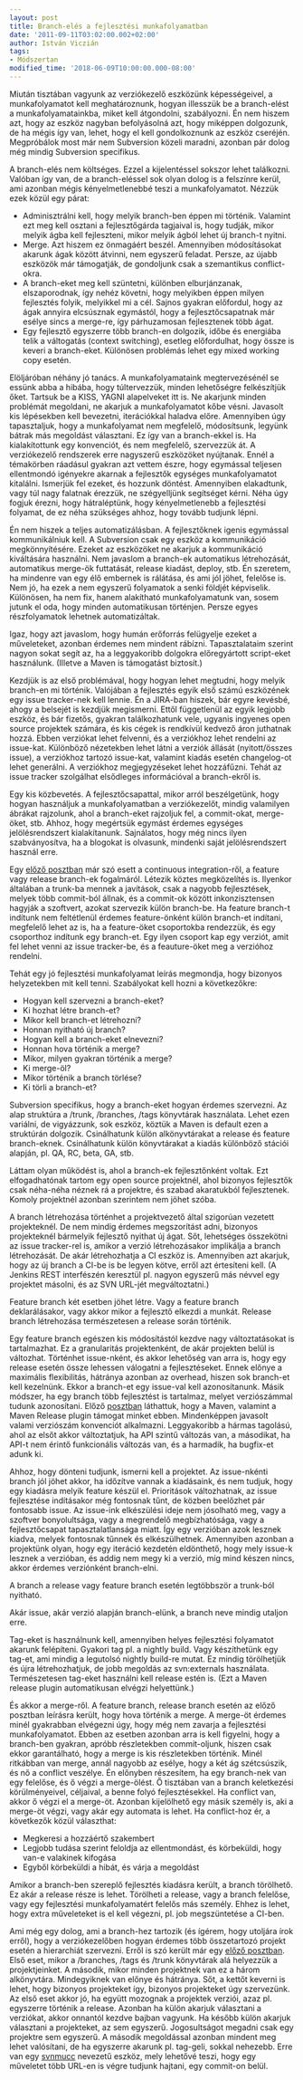 ```yaml
---
layout: post
title: Branch-elés a fejlesztési munkafolyamatban
date: '2011-09-11T03:02:00.002+02:00'
author: István Viczián
tags:
- Módszertan
modified_time: '2018-06-09T10:00:00.000-08:00'
---
```


Miután tisztában vagyunk az verziókezelő eszközünk képességeivel, a
munkafolyamatot kell meghatároznunk, hogyan illesszük be a branch-elést
a munkafolyamatainkba, miket kell átgondolni, szabályozni. Én nem hiszem
azt, hogy az eszköz nagyban befolyásolná azt, hogy miképpen dolgozunk,
de ha mégis így van, lehet, hogy el kell gondolkoznunk az eszköz
cseréjén. Megpróbálok most már nem Subversion közeli maradni, azonban
pár dolog még mindig Subversion specifikus.

A branch-elés nem költséges. Ezzel a kijelentéssel sokszor lehet
találkozni. Valóban így van, de a branch-eléssel sok olyan dolog is a
felszínre kerül, ami azonban mégis kényelmetlenebbé teszi a
munkafolyamatot. Nézzük ezek közül egy párat:

-   Adminisztrálni kell, hogy melyik branch-ben éppen mi történik.
    Valamint ezt meg kell osztani a fejlesztőgárda tagjaival is, hogy
    tudják, mikor melyik ágba kell fejleszteni, mikor melyik ágból lehet
    új branch-t nyitni.
-   Merge. Azt hiszem ez önmagáért beszél. Amennyiben módosításokat
    akarunk ágak között átvinni, nem egyszerű feladat. Persze, az újabb
    eszközök már támogatják, de gondoljunk csak a szemantikus
    conflict-okra.
-   A branch-eket meg kell szüntetni, különben elburjánzanak,
    elszaporodnak, így nehéz követni, hogy melyikben éppen milyen
    fejlesztés folyik, melyikkel mi a cél. Sajnos gyakran előfordul,
    hogy az ágak annyira elcsúsznak egymástól, hogy a fejlesztőcsapatnak
    már esélye sincs a merge-re, így párhuzamosan fejlesztenek több
    ágat.
-   Egy fejlesztő egyszerre több branch-en dolgozik, időbe és energiába
    telik a váltogatás (context switching), esetleg előfordulhat, hogy
    össze is keveri a branch-eket. Különösen problémás lehet egy mixed
    working copy esetén.

Elöljáróban néhány jó tanács. A munkafolyamataink megtervezésénél se
essünk abba a hibába, hogy túltervezzük, minden lehetőségre felkészítjük
őket. Tartsuk be a KISS, YAGNI alapelveket itt is. Ne akarjunk minden
problémát megoldani, ne akarjuk a munkafolyamatot kőbe vésni. Javasolt
kis lépésekben kell bevezetni, iterációkkal haladva előre. Amennyiben
úgy tapasztaljuk, hogy a munkafolyamat nem megfelelő, módosítsunk,
legyünk bátrak más megoldást választani. Ez így van a branch-ekkel is.
Ha kialakítottunk egy konvenciót, és nem megfelelő, szervezzük át. A
verziókezelő rendszerek erre nagyszerű eszközöket nyújtanak. Ennél a
témakörben ráadásul gyakran azt vettem észre, hogy egymással teljesen
ellentmondó igényekre akarnak a fejlesztők egységes munkafolyamatot
kitalálni. Ismerjük fel ezeket, és hozzunk döntést. Amennyiben
elakadtunk, vagy túl nagy falatnak érezzük, ne szégyelljünk segítséget
kérni. Néha úgy fogjuk érezni, hogy hátraléptünk, hogy kényelmetlenebb a
fejlesztési folyamat, de ez néha szükséges ahhoz, hogy tovább tudjunk
lépni.

Én nem hiszek a teljes automatizálásban. A fejlesztőknek igenis
egymással kommunikálniuk kell. A Subversion csak egy eszköz a
kommunikáció megkönnyítésére. Ezeket az eszközöket ne akarjuk a
kommunikáció kiváltására használni. Nem javaslom a branch-ek automatikus
létrehozását, automatikus merge-ök futtatását, release kiadást, deploy,
stb. Én szeretem, ha mindenre van egy élő embernek is rálátása, és ami
jól jöhet, felelőse is. Nem jó, ha ezek a nem egyszerű folyamatok a
senki földjét képviselik. Különösen, ha nem fix, hanem alakítható
munkafolyamatunk van, sosem jutunk el oda, hogy minden automatikusan
történjen. Persze egyes részfolyamatok lehetnek automatizáltak.

Igaz, hogy azt javaslom, hogy humán erőforrás felügyelje ezeket a
műveleteket, azonban érdemes nem mindent rábízni. Tapasztalataim szerint
nagyon sokat segít az, ha a leggyakoribb dolgokra előregyártott
script-eket használunk. (Illetve a Maven is támogatást biztosít.)

Kezdjük is az első problémával, hogy hogyan lehet megtudni, hogy melyik
branch-en mi történik. Valójában a fejlesztés egyik első számú
eszközének egy issue tracker-nek kell lennie. Én a JIRA-ban hiszek, bár
egyre kevésbé, ahogy a belsejét is kezdjük megismerni. Ettől függetlenül
az egyik legjobb eszköz, és bár fizetős, gyakran találkozhatunk vele,
ugyanis ingyenes open source projektek számára, és kis cégek is
rendkívül kedvező áron juthatnak hozzá. Ebben verziókat lehet felvenni,
és a verziókhoz lehet rendelni az issue-kat. Különböző nézetekben lehet
látni a verziók állását (nyitott/összes issue), a verziókhoz tartozó
issue-kat, valamint kiadás esetén changelog-ot lehet generálni. A
verziókhoz megjegyzéseket lehet hozzáfűzni. Tehát az issue tracker
szolgálhat elsődleges információval a branch-ekről is.

Egy kis közbevetés. A fejlesztőcsapattal, mikor arról beszélgetünk, hogy
hogyan használjuk a munkafolyamatban a verziókezelőt, mindig valamilyen
ábrákat rajzolunk, ahol a branch-eket rajzoljuk fel, a commit-okat,
merge-öket, stb. Ahhoz, hogy megértsük egymást érdemes egységes
jelölésrendszert kialakítanunk. Sajnálatos, hogy még nincs ilyen
szabványosítva, ha a blogokat is olvasunk, mindenki saját
jelölésrendszert használ erre.

Egy [előző posztban](/2011/08/08/branch-eljunk-e-vagy-sem.html) már szó
esett a continuous integration-ről, a feature vagy release branch-ek
fogalmáról. Létezik köztes megközelítés is. Ilyenkor általában a
trunk-ba mennek a javítások, csak a nagyobb fejlesztések, melyek több
commit-ból állnak, és a commit-ok között inkonzisztensen hagyják a
szoftvert, azokat szervezik külön branch-be. Ha feature branch-t
indítunk nem feltétlenül érdemes feature-önként külön branch-et
indítani, megfelelő lehet az is, ha a feature-öket csoportokba
rendezzük, és egy csoporthoz indítunk egy branch-et. Egy ilyen csoport
kap egy verziót, amit fel lehet venni az issue tracker-be, és a
feauture-öket meg a verzióhoz rendelni.

Tehát egy jó fejlesztési munkafolyamat leírás megmondja, hogy bizonyos
helyzetekben mit kell tenni. Szabályokat kell hozni a következőkre:

-   Hogyan kell szervezni a branch-eket?
-   Ki hozhat létre branch-et?
-   Mikor kell branch-et létrehozni?
-   Honnan nyitható új branch?
-   Hogyan kell a branch-eket elnevezni?
-   Honnan hova történik a merge?
-   Mikor, milyen gyakran történik a merge?
-   Ki merge-öl?
-   Mikor történik a branch törlése?
-   Ki törli a branch-et?

Subversion specifikus, hogy a branch-eket hogyan érdemes szervezni. Az
alap struktúra a /trunk, /branches, /tags könyvtárak használata. Lehet
ezen variálni, de vigyázzunk, sok eszköz, köztük a Maven is default ezen
a struktúrán dolgozik. Csinálhatunk külön alkönyvtárakat a release és
feature branch-eknek. Csinálhatunk külön könyvtárakat a kiadás különböző
stációi alapján, pl. QA, RC, beta, GA, stb.

Láttam olyan működést is, ahol a branch-ek fejlesztőnként voltak. Ezt
elfogadhatónak tartom egy open source projektnél, ahol bizonyos
fejlesztők csak néha-néha néznek rá a projektre, és szabad akaratukból
fejlesztenek. Komoly projektnél azonban szerintem nem jöhet szóba.

A branch létrehozása történhet a projektvezető által szigorúan vezetett
projekteknél. De nem mindig érdemes megszorítást adni, bizonyos
projekteknél bármelyik fejlesztő nyithat új ágat. Sőt, lehetséges
összekötni az issue tracker-rel is, amikor a verzió létrehozásakor
implikálja a branch létrehozását. De akár létrehozhatja a CI eszköz is.
Amennyiben azt akarjuk, hogy az új branch a CI-be is be legyen kötve,
erről azt értesíteni kell. (A Jenkins REST interfészén keresztül pl.
nagyon egyszerű más névvel egy projektet másolni, és az SVN URL-jét
megváltoztatni.)

Feature branch két esetben jöhet létre. Vagy a feature branch
deklarálásakor, vagy akkor mikor a fejlesztő elkezdi a munkát. Release
branch létrehozása természetesen a release során történik.

Egy feature branch egészen kis módosítástól kezdve nagy változtatásokat
is tartalmazhat. Ez a granularitás projektenként, de akár projekten
belül is változhat. Történhet issue-nként, és akkor lehetőség van arra
is, hogy egy release esetén össze lehessen válogatni a fejlesztéseket.
Ennek előnye a maximális flexibilitás, hátránya azonban az overhead,
hiszen sok branch-et kell kezelnünk. Ekkor a branch-et egy issue-val
kell azonosítanunk. Másik módszer, ha egy branch több fejlesztést is
tartalmaz, melyet verziószámmal tudunk azonosítani. Előző
[posztban](/2011/09/07/subversion-branch-akar-maven-release.html)
láthattuk, hogy a Maven, valamint a Maven Release plugin támogat minket
ebben. Mindenképpen javasolt valami verziószám konvenciót alkalmazni.
Leggyakoribb a hármas tagolású, ahol az elsőt akkor változtatjuk, ha API
szintű változás van, a másodikat, ha API-t nem érintő funkcionális
változás van, és a harmadik, ha bugfix-et adunk ki.

Ahhoz, hogy dönteni tudjunk, ismerni kell a projektet. Az issue-nkénti
branch jól jöhet akkor, ha időzítve vannak a kiadásaink, és nem tudjuk,
hogy egy kiadásra melyik feature készül el. Prioritások változhatnak, az
issue fejlesztése indításakor még fontosnak tűnt, de közben beelőzhet
pár fontosabb issue. Az issue-ink elkészülési ideje nem jósolható meg,
vagy a szoftver bonyolultsága, vagy a megrendelő megbízhatósága, vagy a
fejlesztőcsapat tapasztalatlansága miatt. Így egy verzióban azok lesznek
kiadva, melyek fontosnak tűnnek és elkészülhetnek. Amennyiben azonban a
projektünk olyan, hogy egy iteráció kezdetén eldönthető, hogy mely
issue-k lesznek a verzióban, és addig nem megy ki a verzió, míg mind
készen nincs, akkor érdemes verziónként branch-elni.

A branch a release vagy feature branch esetén legtöbbször a trunk-ból
nyitható.

Akár issue, akár verzió alapján branch-elünk, a branch neve mindig
utaljon erre.

Tag-eket is használnunk kell, amennyiben helyes fejlesztési folyamatot
akarunk felépíteni. Gyakori tag pl. a nightly build. Vagy készíthetünk
egy tag-et, ami mindig a legutolsó nightly build-re mutat. Ez mindig
törölhetjük és újra létrehozhatjuk, de jobb megoldás az svn:externals
használata. Természetesen tag-eket használni kell release estén is. (Ezt
a Maven release plugin automatikusan elvégzi helyettünk.)

És akkor a merge-ről. A feature branch, release branch esetén az előző
posztban leírásra került, hogy hova történik a merge. A merge-öt érdemes
minél gyakrabban elvégezni úgy, hogy még nem zavarja a fejlesztési
munkafolyamatot. Ebben az esetben azonban arra is kell figyelni, hogy a
branch-ben gyakran, apróbb részletekben commit-oljunk, hiszen csak ekkor
garantálható, hogy a merge is kis részletekben történik. Minél ritkábban
van merge, annál nagyobb az esélye, hogy a két ág szétcsúszik, és nő a
conflict veszélye. Én előnyben részesítem, ha egy branch-nek van egy
felelőse, és ő végzi a merge-ölést. Ő tisztában van a branch keletkezési
körülményeivel, céljaival, a benne folyó fejlesztésekkel. Ha conflict
van, akkor ő végzi el a merge-öt. Azonban kijelölhető egy másik személy
is, aki a merge-öt végzi, vagy akár egy automata is lehet. Ha
conflict-hoz ér, a következők közül választhat:

-   Megkeresi a hozzáértő szakembert
-   Legjobb tudása szerint feloldja az ellentmondást, és körbeküldi,
    hogy van-e valakinek kifogása
-   Egyből körbeküldi a hibát, és várja a megoldást

Amikor a branch-ben szereplő fejlesztés kiadásra került, a branch
törölhető. Ez akár a release része is lehet. Törölheti a release, vagy a
branch felelőse, vagy egy fejlesztési munkafolyamatért felelős más
személy. Ehhez is lehet, hogy extra műveleteket is el kell végezni, pl.
job megszüntetése a CI-ben.

Ami még egy dolog, ami a branch-hez tartozik (és ígérem, hogy utoljára
írok erről), hogy a verziókezelőben hogyan érdemes több összetartozó
projekt esetén a hierarchiát szervezni. Erről is szó került már egy
[előző posztban](/2010/10/24/release-mavennel-es-hudsonnel.html). Első
eset, mikor a /branches, /tags és /trunk könyvtárak alá helyezzük a
projektjeinket. A második, mikor minden projektnek van ez a három
alkönyvtára. Mindegyiknek van előnye és hátránya. Sőt, a kettőt keverni
is lehet, hogy bizonyos projekteket így, bizonyos projekteket úgy
szervezünk. Az első eset akkor jó, ha együtt mozognak a projektek
verziói, azaz pl. egyszerre történik a release. Azonban ha külön akarjuk
választani a verziókat, akkor onnantól kezdve bajban vagyunk. Ha később
külön akarjuk választani a projekteket, az sem egyszerű. Jogosultságot
megadni csak egy projektre sem egyszerű. A második megoldással azonban
mindent meg lehet valósítani, de ha egyszerre akarunk pl. tag-geli,
sokkal nehezebb. Erre van egy
[svnmucc](http://svnbook.red-bean.com/nightly/en/svn.advanced.working-without-a-wc.html#svn.advanced.working-without-a-wc.svnmucc)
nevezetű eszköz, mely lehetővé teszi, hogy egy műveletet több URL-en is
végre tudjunk hajtani, egy commit-on belül.
